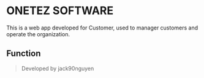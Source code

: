 # ONETEZ SOFTWARE

This is a web app developed for Customer, used to manager customers and operate the organization.

## Function


> Developed by jack90nguyen
